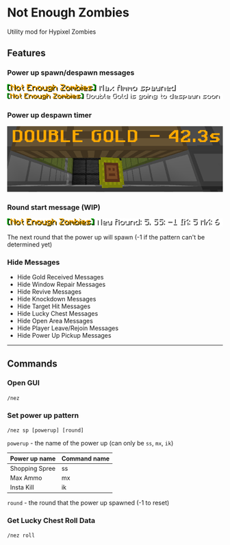# Not Enough Zombies

Utility mod for Hypixel Zombies

## Features

### Power up spawn/despawn messages

![Max Ammo spawned alert in chat](assets/max_ammo_spawned_alert.png)
![Double Gold spawned alert in chat](assets/double_gold_spawned_alert.png)

### Power up despawn timer

![Double gold power up with timer](assets/double_gold_powerup.png)

### Round start message (WIP)

![New round message](assets/new_round_msg.png)

The next round that the power up will spawn (-1 if the pattern can't be determined yet)

### Hide Messages

- Hide Gold Received Messages
- Hide Window Repair Messages
- Hide Revive Messages
- Hide Knockdown Messages
- Hide Target Hit Messages
- Hide Lucky Chest Messages
- Hide Open Area Messages
- Hide Player Leave/Rejoin Messages
- Hide Power Up Pickup Messages

---

## Commands

### Open GUI

    /nez

### Set power up pattern

    /nez sp [powerup] [round]

`powerup` - the name of the power up (can only be `ss`, `mx`, `ik`)

| Power up name  | Command name |
|----------------|--------------|
| Shopping Spree | ss           |
| Max Ammo       | mx           |
| Insta Kill     | ik           |

`round` - the round that the power up spawned (-1 to reset)

### Get Lucky Chest Roll Data

    /nez roll
